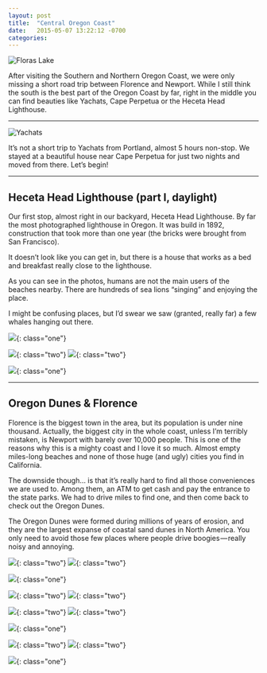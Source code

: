 ```yaml
---
layout: post
title:  "Central Oregon Coast"
date:   2015-05-07 13:22:12 -0700
categories:
---
```


![Floras Lake](/images/blog/20150507_coc1.jpeg)

After visiting the Southern and Northern Oregon Coast, we were only missing a short road trip between Florence and Newport. While I still think the south is the best part of the Oregon Coast by far, right in the middle you can find beauties like Yachats, Cape Perpetua or the Heceta Head Lighthouse.

<hr />

![Yachats](/images/blog/20150507_coc2.jpeg)

It’s not a short trip to Yachats from Portland, almost 5 hours non-stop. We stayed at a beautiful house near Cape Perpetua for just two nights and moved from there. Let’s begin!

<hr />

## Heceta Head Lighthouse (part I, daylight)

Our first stop, almost right in our backyard, Heceta Head Lighthouse. By far the most photographed lighthouse in Oregon. It was build in 1892, construction that took more than one year (the bricks were brought from San Francisco).

It doesn’t look like you can get in, but there is a house that works as a bed and breakfast really close to the lighthouse.

As you can see in the photos, humans are not the main users of the beaches nearby. There are hundreds of sea lions “singing” and enjoying the place.

I might be confusing places, but I’d swear we saw (granted, really far) a few whales hanging out there.

![](/images/blog/20150507_coc3.jpeg){: class="one"}

![](/images/blog/20150507_coc4.jpeg){: class="two"} ![](/images/blog/20150507_coc5.jpeg){: class="two"}

![](/images/blog/20150507_coc6.jpeg){: class="one"}

<hr />

## Oregon Dunes & Florence

Florence is the biggest town in the area, but its population is under nine thousand. Actually, the biggest city in the whole coast, unless I’m terribly mistaken, is Newport with barely over 10,000 people. This is one of the reasons why this is a mighty coast and I love it so much. Almost empty miles-long beaches and none of those huge (and ugly) cities you find in California.

The downside though… is that it’s really hard to find all those conveniences we are used to. Among them, an ATM to get cash and pay the entrance to the state parks. We had to drive miles to find one, and then come back to check out the Oregon Dunes.

The Oregon Dunes were formed during millions of years of erosion, and they are the largest expanse of coastal sand dunes in North America. You only need to avoid those few places where people drive boogies — really noisy and annoying.

![](/images/blog/20150507_coc7.jpeg){: class="two"} ![](/images/blog/20150507_coc8.jpeg){: class="two"}

![](/images/blog/20150507_coc9.jpeg){: class="one"}

![](/images/blog/20150507_coc10.jpeg){: class="two"} ![](/images/blog/20150507_coc11.jpeg){: class="two"}

![](/images/blog/20150507_coc12.jpeg){: class="two"} ![](/images/blog/20150507_coc13.jpeg){: class="two"}

![](/images/blog/20150507_coc14.jpeg){: class="one"}

![](/images/blog/20150507_coc15.jpeg){: class="two"} ![](/images/blog/20150507_coc16.jpeg){: class="two"}

![](/images/blog/20150507_coc17.gif){: class="one"}
